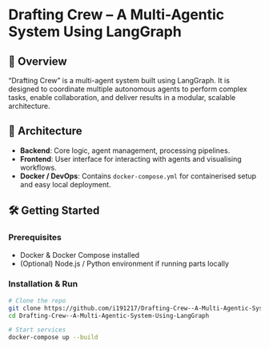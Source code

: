 # Drafting Crew – A Multi-Agentic System Using LangGraph

## 🚀 Overview  
“Drafting Crew” is a multi-agent system built using LangGraph. It is designed to coordinate multiple autonomous agents to perform complex tasks, enable collaboration, and deliver results in a modular, scalable architecture.

## 🧩 Architecture  
- **Backend**: Core logic, agent management, processing pipelines.  
- **Frontend**: User interface for interacting with agents and visualising workflows.  
- **Docker / DevOps**: Contains `docker-compose.yml` for containerised setup and easy local deployment.

## 🛠️ Getting Started  

### Prerequisites  
- Docker & Docker Compose installed  
- (Optional) Node.js / Python environment if running parts locally  

### Installation & Run  
```bash
# Clone the repo
git clone https://github.com/i191217/Drafting-Crew--A-Multi-Agentic-System-Using-LangGraph.git
cd Drafting-Crew--A-Multi-Agentic-System-Using-LangGraph

# Start services
docker-compose up --build

